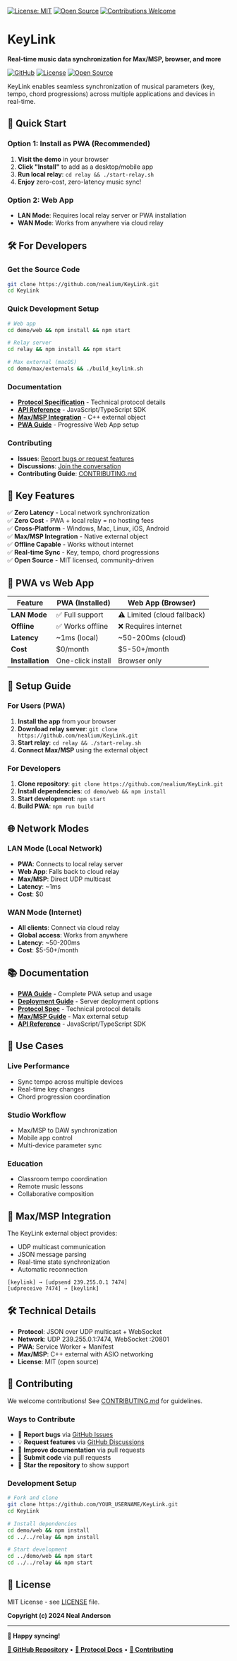 [![License: MIT](https://img.shields.io/badge/License-MIT-yellow.svg)](LICENSE)
[![Open Source](https://badges.frapsoft.com/os/v1/open-source.svg?v=103)](https://github.com/cleverIdeaz/KeyLink)
[![Contributions Welcome](https://img.shields.io/badge/contributions-welcome-brightgreen.svg)](CONTRIBUTING.md)

# KeyLink

**Real-time music data synchronization for Max/MSP, browser, and more**

[![GitHub](https://img.shields.io/badge/GitHub-KeyLink-blue?style=flat&logo=github)](https://github.com/nealium/KeyLink)
[![License](https://img.shields.io/badge/License-MIT-green.svg)](https://github.com/nealium/KeyLink/blob/main/LICENSE)
[![Open Source](https://img.shields.io/badge/Open%20Source-Yes-brightgreen)](https://github.com/nealium/KeyLink)

KeyLink enables seamless synchronization of musical parameters (key, tempo, chord progressions) across multiple applications and devices in real-time.

## 🚀 Quick Start

### Option 1: Install as PWA (Recommended)
1. **Visit the demo** in your browser
2. **Click "Install"** to add as a desktop/mobile app
3. **Run local relay**: `cd relay && ./start-relay.sh`
4. **Enjoy** zero-cost, zero-latency music sync!

### Option 2: Web App
- **LAN Mode**: Requires local relay server or PWA installation
- **WAN Mode**: Works from anywhere via cloud relay

## 🛠️ For Developers

### Get the Source Code
```bash
git clone https://github.com/nealium/KeyLink.git
cd KeyLink
```

### Quick Development Setup
```bash
# Web app
cd demo/web && npm install && npm start

# Relay server
cd relay && npm install && npm start

# Max external (macOS)
cd demo/max/externals && ./build_keylink.sh
```

### Documentation
- **[Protocol Specification](docs/protocol.md)** - Technical protocol details
- **[API Reference](demo/web/src/keylink-sdk.ts)** - JavaScript/TypeScript SDK
- **[Max/MSP Integration](demo/max/README.md)** - C++ external object
- **[PWA Guide](demo/web/PWA_README.md)** - Progressive Web App setup

### Contributing
- **Issues**: [Report bugs or request features](https://github.com/nealium/KeyLink/issues)
- **Discussions**: [Join the conversation](https://github.com/nealium/KeyLink/discussions)
- **Contributing Guide**: [CONTRIBUTING.md](CONTRIBUTING.md)

## 🎯 Key Features

✅ **Zero Latency** - Local network synchronization  
✅ **Zero Cost** - PWA + local relay = no hosting fees  
✅ **Cross-Platform** - Windows, Mac, Linux, iOS, Android  
✅ **Max/MSP Integration** - Native external object  
✅ **Offline Capable** - Works without internet  
✅ **Real-time Sync** - Key, tempo, chord progressions  
✅ **Open Source** - MIT licensed, community-driven  

## 📱 PWA vs Web App

| Feature | PWA (Installed) | Web App (Browser) |
|---------|----------------|-------------------|
| **LAN Mode** | ✅ Full support | ⚠️ Limited (cloud fallback) |
| **Offline** | ✅ Works offline | ❌ Requires internet |
| **Latency** | ~1ms (local) | ~50-200ms (cloud) |
| **Cost** | $0/month | $5-50+/month |
| **Installation** | One-click install | Browser only |

## 🔧 Setup Guide

### For Users (PWA)
1. **Install the app** from your browser
2. **Download relay server**: `git clone https://github.com/nealium/KeyLink.git`
3. **Start relay**: `cd relay && ./start-relay.sh`
4. **Connect Max/MSP** using the external object

### For Developers
1. **Clone repository**: `git clone https://github.com/nealium/KeyLink.git`
2. **Install dependencies**: `cd demo/web && npm install`
3. **Start development**: `npm start`
4. **Build PWA**: `npm run build`

## 🌐 Network Modes

### LAN Mode (Local Network)
- **PWA**: Connects to local relay server
- **Web App**: Falls back to cloud relay
- **Max/MSP**: Direct UDP multicast
- **Latency**: ~1ms
- **Cost**: $0

### WAN Mode (Internet)
- **All clients**: Connect via cloud relay
- **Global access**: Works from anywhere
- **Latency**: ~50-200ms
- **Cost**: $5-50+/month

## 📚 Documentation

- **[PWA Guide](demo/web/PWA_README.md)** - Complete PWA setup and usage
- **[Deployment Guide](relay/DEPLOYMENT.md)** - Server deployment options
- **[Protocol Spec](docs/protocol.md)** - Technical protocol details
- **[Max/MSP Guide](demo/max/README.md)** - Max external setup
- **[API Reference](demo/web/src/keylink-sdk.ts)** - JavaScript/TypeScript SDK

## 🎵 Use Cases

### Live Performance
- Sync tempo across multiple devices
- Real-time key changes
- Chord progression coordination

### Studio Workflow
- Max/MSP to DAW synchronization
- Mobile app control
- Multi-device parameter sync

### Education
- Classroom tempo coordination
- Remote music lessons
- Collaborative composition

## 🔌 Max/MSP Integration

The KeyLink external object provides:
- UDP multicast communication
- JSON message parsing
- Real-time state synchronization
- Automatic reconnection

```maxmsp
[keylink] → [udpsend 239.255.0.1 7474]
[udpreceive 7474] → [keylink]
```

## 🛠️ Technical Details

- **Protocol**: JSON over UDP multicast + WebSocket
- **Network**: UDP 239.255.0.1:7474, WebSocket :20801
- **PWA**: Service Worker + Manifest
- **Max/MSP**: C++ external with ASIO networking
- **License**: MIT (open source)

## 🤝 Contributing

We welcome contributions! See [CONTRIBUTING.md](CONTRIBUTING.md) for guidelines.

### Ways to Contribute
- 🐛 **Report bugs** via [GitHub Issues](https://github.com/nealium/KeyLink/issues)
- 💡 **Request features** via [GitHub Discussions](https://github.com/nealium/KeyLink/discussions)
- 📝 **Improve documentation** via pull requests
- 🔧 **Submit code** via pull requests
- 🌟 **Star the repository** to show support

### Development Setup
```bash
# Fork and clone
git clone https://github.com/YOUR_USERNAME/KeyLink.git
cd KeyLink

# Install dependencies
cd demo/web && npm install
cd ../../relay && npm install

# Start development
cd ../demo/web && npm start
cd ../../relay && npm start
```

## 📄 License

MIT License - see [LICENSE](LICENSE) file.

**Copyright (c) 2024 Neal Anderson**

---

**🎵 Happy syncing!**

**[🐙 GitHub Repository](https://github.com/nealium/KeyLink)** • **[📖 Protocol Docs](docs/protocol.md)** • **[🤝 Contributing](CONTRIBUTING.md)** 